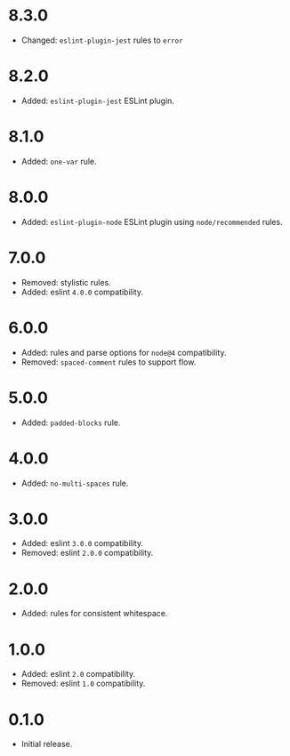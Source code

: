
# 8.3.0

-   Changed: `eslint-plugin-jest` rules to `error`

# 8.2.0

-   Added: `eslint-plugin-jest` ESLint plugin.

# 8.1.0

-   Added: `one-var` rule.

# 8.0.0

-   Added: `eslint-plugin-node` ESLint plugin using `node/recommended`  rules.

# 7.0.0

-   Removed: stylistic rules.
-   Added: eslint `4.0.0` compatibility.

# 6.0.0

-   Added: rules and parse options for `node@4` compatibility.
-   Removed: `spaced-comment` rules to support flow.

# 5.0.0

-   Added: `padded-blocks` rule.

# 4.0.0

-   Added: `no-multi-spaces` rule.

# 3.0.0

-   Added: eslint `3.0.0` compatibility.
-   Removed: eslint `2.0.0` compatibility.

# 2.0.0

-   Added: rules for consistent whitespace.

# 1.0.0

-   Added: eslint `2.0` compatibility.
-   Removed: eslint `1.0` compatibility.

# 0.1.0

-   Initial release.
